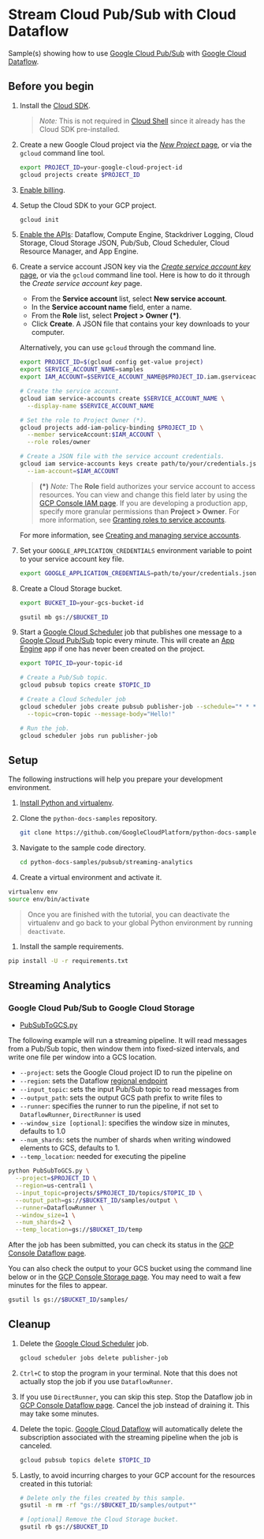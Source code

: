 # Stream Cloud Pub/Sub with Cloud Dataflow

Sample(s) showing how to use [Google Cloud Pub/Sub] with [Google Cloud Dataflow].

## Before you begin

1. Install the [Cloud SDK].
   > *Note:* This is not required in
   > [Cloud Shell]
   > since it already has the Cloud SDK pre-installed.

1. Create a new Google Cloud project via the
   [*New Project* page],
   or via the `gcloud` command line tool.

   ```sh
   export PROJECT_ID=your-google-cloud-project-id
   gcloud projects create $PROJECT_ID
   ```

1. [Enable billing].

1. Setup the Cloud SDK to your GCP project.

   ```sh
   gcloud init
   ```

1. [Enable the APIs](https://console.cloud.google.com/flows/enableapi?apiid=dataflow,compute_component,logging,storage_component,storage_api,pubsub,cloudresourcemanager.googleapis.com,cloudscheduler.googleapis.com,appengine.googleapis.com): Dataflow, Compute Engine, Stackdriver Logging, Cloud Storage, Cloud Storage JSON, Pub/Sub, Cloud Scheduler, Cloud Resource Manager, and App Engine.

1. Create a service account JSON key via the
   [*Create service account key* page],
   or via the `gcloud` command line tool.
   Here is how to do it through the *Create service account key* page.

   * From the **Service account** list, select **New service account**.
   * In the **Service account name** field, enter a name.
   * From the **Role** list, select **Project > Owner** **(*)**.
   * Click **Create**. A JSON file that contains your key downloads to your computer.

   Alternatively, you can use `gcloud` through the command line.

   ```sh
   export PROJECT_ID=$(gcloud config get-value project)
   export SERVICE_ACCOUNT_NAME=samples
   export IAM_ACCOUNT=$SERVICE_ACCOUNT_NAME@$PROJECT_ID.iam.gserviceaccount.com

   # Create the service account.
   gcloud iam service-accounts create $SERVICE_ACCOUNT_NAME \
     --display-name $SERVICE_ACCOUNT_NAME

   # Set the role to Project Owner (*).
   gcloud projects add-iam-policy-binding $PROJECT_ID \
     --member serviceAccount:$IAM_ACCOUNT \
     --role roles/owner

   # Create a JSON file with the service account credentials.
   gcloud iam service-accounts keys create path/to/your/credentials.json \
     --iam-account=$IAM_ACCOUNT
   ```

   > **(*)** *Note:* The **Role** field authorizes your service account to access resources.
   > You can view and change this field later by using the
   > [GCP Console IAM page].
   > If you are developing a production app, specify more granular permissions than **Project > Owner**.
   > For more information, see
   > [Granting roles to service accounts].

   For more information, see
   [Creating and managing service accounts].

1. Set your `GOOGLE_APPLICATION_CREDENTIALS` environment variable to point to your service account key file.

   ```sh
   export GOOGLE_APPLICATION_CREDENTIALS=path/to/your/credentials.json
   ```

1. Create a Cloud Storage bucket.

   ```bash
   export BUCKET_ID=your-gcs-bucket-id

   gsutil mb gs://$BUCKET_ID
   ```

 1. Start a [Google Cloud Scheduler] job that publishes one message to a [Google Cloud Pub/Sub] topic every minute. This will create an [App Engine] app if one has never been created on the project.

    ```bash
    export TOPIC_ID=your-topic-id

    # Create a Pub/Sub topic.
    gcloud pubsub topics create $TOPIC_ID

    # Create a Cloud Scheduler job
    gcloud scheduler jobs create pubsub publisher-job --schedule="* * * * *" \
      --topic=cron-topic --message-body="Hello!"

    # Run the job.
    gcloud scheduler jobs run publisher-job
    ```

## Setup

The following instructions will help you prepare your development environment.

1. [Install Python and virtualenv].

1. Clone the `python-docs-samples` repository.

    ```bash
    git clone https://github.com/GoogleCloudPlatform/python-docs-samples.git
    ```

1. Navigate to the sample code directory.

   ```bash
   cd python-docs-samples/pubsub/streaming-analytics
   ```

1. Create a virtual environment and activate it.

  ```bash
  virtualenv env
  source env/bin/activate
  ```
  > Once you are finished with the tutorial, you can deactivate the virtualenv and go back to your global Python environment by running `deactivate`.

1. Install the sample requirements.

  ```bash
  pip install -U -r requirements.txt
  ```

## Streaming Analytics

### Google Cloud Pub/Sub to Google Cloud Storage

* [PubSubToGCS.py](PubSubToGCS.py)

The following example will run a streaming pipeline. It will read messages from a Pub/Sub topic, then window them into fixed-sized intervals, and write one file per window into a GCS location.

+ `--project`: sets the Google Cloud project ID to run the pipeline on
+ `--region`: sets the Dataflow [regional endpoint](https://cloud.google.com/dataflow/docs/concepts/regional-endpoints)
+ `--input_topic`: sets the input Pub/Sub topic to read messages from
+ `--output_path`: sets the output GCS path prefix to write files to
+ `--runner`: specifies the runner to run the pipeline, if not set to `DataflowRunner`, `DirectRunner` is used
+ `--window_size [optional]`: specifies the window size in minutes, defaults to 1.0
+ `--num_shards`: sets the number of shards when writing windowed elements to GCS, defaults to 1.
+ `--temp_location`: needed for executing the pipeline

```bash
python PubSubToGCS.py \
  --project=$PROJECT_ID \
  --region=us-central1 \
  --input_topic=projects/$PROJECT_ID/topics/$TOPIC_ID \
  --output_path=gs://$BUCKET_ID/samples/output \
  --runner=DataflowRunner \
  --window_size=1 \
  --num_shards=2 \
  --temp_location=gs://$BUCKET_ID/temp
```

After the job has been submitted, you can check its status in the [GCP Console Dataflow page].

You can also check the output to your GCS bucket using the command line below or in the [GCP Console Storage page]. You may need to wait a few minutes for the files to appear.

```bash
gsutil ls gs://$BUCKET_ID/samples/
```

## Cleanup

1. Delete the [Google Cloud Scheduler] job.

    ```bash
    gcloud scheduler jobs delete publisher-job
    ```

1. `Ctrl+C` to stop the program in your terminal. Note that this does not actually stop the job if you use `DataflowRunner`.

1.  If you use `DirectRunner`, you can skip this step. Stop the Dataflow job in [GCP Console Dataflow page]. Cancel the job instead of draining it. This may take some minutes.

1. Delete the topic. [Google Cloud Dataflow] will automatically delete the subscription associated with the streaming pipeline when the job is canceled.

   ```bash
   gcloud pubsub topics delete $TOPIC_ID
   ```

1. Lastly, to avoid incurring charges to your GCP account for the resources created in this tutorial:

    ```bash
    # Delete only the files created by this sample.
    gsutil -m rm -rf "gs://$BUCKET_ID/samples/output*"

    # [optional] Remove the Cloud Storage bucket.
    gsutil rb gs://$BUCKET_ID
    ```

[Apache Beam]: https://beam.apache.org/
[Google Cloud Pub/Sub]: https://cloud.google.com/pubsub/docs/
[Google Cloud Dataflow]: https://cloud.google.com/dataflow/docs/
[Google Cloud Scheduler]: https://cloud.google.com/scheduler/docs/
[App Engine]: https://cloud.google.com/appengine/docs/

[Cloud SDK]: https://cloud.google.com/sdk/docs/
[Cloud Shell]: https://console.cloud.google.com/cloudshell/editor/
[*New Project* page]: https://console.cloud.google.com/projectcreate
[Enable billing]: https://cloud.google.com/billing/docs/how-to/modify-project/
[*Create service account key* page]: https://console.cloud.google.com/apis/credentials/serviceaccountkey/
[GCP Console IAM page]: https://console.cloud.google.com/iam-admin/iam/
[Granting roles to service accounts]: https://cloud.google.com/iam/docs/granting-roles-to-service-accounts/
[Creating and managing service accounts]: https://cloud.google.com/iam/docs/creating-managing-service-accounts/

[Install Python and virtualenv]: https://cloud.google.com/python/setup/

[GCP Console create Dataflow job page]: https://console.cloud.google.com/dataflow/createjob/
[GCP Console Dataflow page]: https://console.cloud.google.com/dataflow/
[GCP Console Storage page]: https://console.cloud.google.com/storage/
